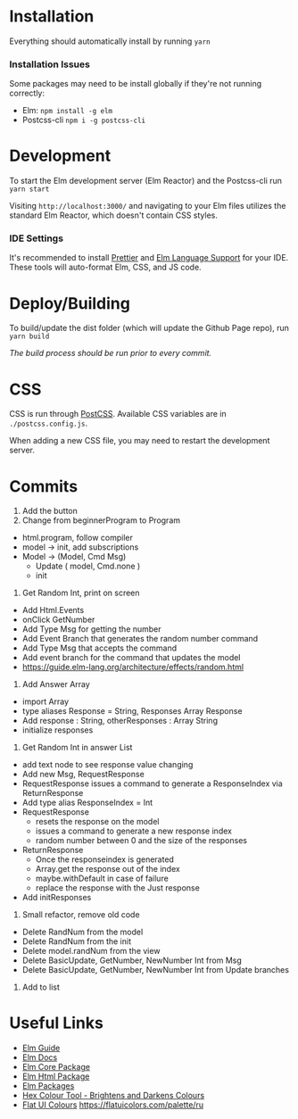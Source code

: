 # Installation

Everything should automatically install by running
`yarn`

### Installation Issues

Some packages may need to be install globally if they're not running correctly:

* Elm: `npm install -g elm`
* Postcss-cli `npm i -g postcss-cli`

# Development

To start the Elm development server (Elm Reactor) and the Postcss-cli run
`yarn start`

Visiting `http://localhost:3000/` and navigating to your Elm files utilizes the standard Elm Reactor, which doesn't contain CSS styles.

### IDE Settings

It's recommended to install [Prettier](https://packagecontrol.io/packages/JsPrettier) and [Elm Language Support](https://packagecontrol.io/packages/Elm%20Language%20Support) for your IDE. These tools will auto-format Elm, CSS, and JS code.

# Deploy/Building

To build/update the dist folder (which will update the Github Page repo), run
`yarn build`

_The build process should be run prior to every commit._

# CSS

CSS is run through [PostCSS](http://postcss.org). Available CSS variables are in `./postcss.config.js`.

When adding a new CSS file, you may need to restart the development server.

# Commits

1.  Add the button
1.  Change from beginnerProgram to Program

* html.program, follow compiler
* model -> init, add subscriptions
* Model -> (Model, Cmd Msg)
  * Update ( model, Cmd.none )
  * init

1.  Get Random Int, print on screen

* Add Html.Events
* onClick GetNumber
* Add Type Msg for getting the number
* Add Event Branch that generates the random number command
* Add Type Msg that accepts the command
* Add event branch for the command that updates the model
* https://guide.elm-lang.org/architecture/effects/random.html

1.  Add Answer Array

* import Array
* type aliases Response = String, Responses Array Response
* Add response : String, otherResponses : Array String
* initialize responses

1.  Get Random Int in answer List

* add text node to see response value changing
* Add new Msg, RequestResponse
* RequestResponse issues a command to generate a ResponseIndex via ReturnResponse
* Add type alias ResponseIndex = Int
* RequestResponse
  * resets the response on the model
  * issues a command to generate a new response index
  * random number between 0 and the size of the responses
* ReturnResponse
  * Once the responseindex is generated
  * Array.get the response out of the index
  * maybe.withDefault in case of failure
  * replace the response with the Just response
* Add initResponses

1.  Small refactor, remove old code

* Delete RandNum from the model
* Delete RandNum from the init
* Delete model.randNum from the view
* Delete BasicUpdate, GetNumber, NewNumber Int from Msg
* Delete BasicUpdate, GetNumber, NewNumber Int from Update branches

1.  Add to list

# Useful Links

* [Elm Guide](https://guide.elm-lang.org)
* [Elm Docs](http://elm-lang.org/docs)
* [Elm Core Package](http://package.elm-lang.org/packages/elm-lang/core/latest/)
* [Elm Html Package](http://package.elm-lang.org/packages/elm-lang/html/latest/)
* [Elm Packages](http://package.elm-lang.org)
* [Hex Colour Tool - Brightens and Darkens Colours](http://www.cssfontstack.com/oldsites/hexcolortool/)
* [Flat UI Colours](http://flatuicolors.com)
  https://flatuicolors.com/palette/ru
